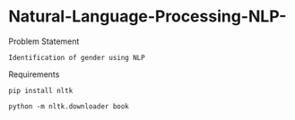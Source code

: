 # Natural-Language-Processing-NLP-

Problem Statement
    
    Identification of gender using NLP

Requirements

    pip install nltk

    python -m nltk.downloader book
